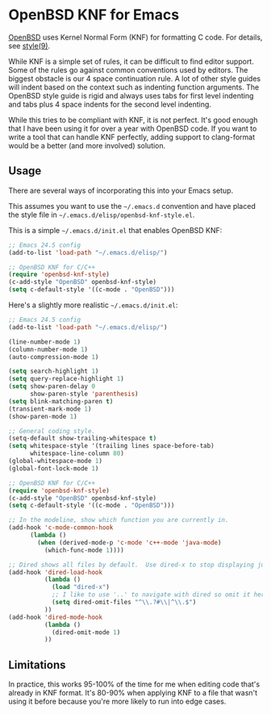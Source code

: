 # OpenBSD KNF for Emacs #

[OpenBSD](http://www.openbsd.org) uses Kernel Normal Form (KNF) for formatting C
code.  For details, see
[style(9)](http://www.openbsd.org/cgi-bin/man.cgi/OpenBSD-current/man9/style.9).

While KNF is a simple set of rules, it can be difficult to find editor support.
Some of the rules go against common conventions used by editors.  The biggest
obstacle is our 4 space continuation rule.  A lot of other style guides will
indent based on the context such as indenting function arguments.  The OpenBSD
style guide is rigid and always uses tabs for first level indenting and tabs
plus 4 space indents for the second level indenting.

While this tries to be compliant with KNF, it is not perfect.  It's good enough
that I have been using it for over a year with OpenBSD code.  If you want to
write a tool that can handle KNF perfectly, adding support to clang-format
would be a better (and more involved) solution.

## Usage ##

There are several ways of incorporating this into your Emacs setup.

This assumes you want to use the `~/.emacs.d` convention and have placed the
style file in `~/.emacs.d/elisp/openbsd-knf-style.el`.

This is a simple `~/.emacs.d/init.el` that enables OpenBSD KNF:

```lisp
;; Emacs 24.5 config
(add-to-list 'load-path "~/.emacs.d/elisp/")

;; OpenBSD KNF for C/C++
(require 'openbsd-knf-style)
(c-add-style "OpenBSD" openbsd-knf-style)
(setq c-default-style '((c-mode . "OpenBSD")))
```

Here's a slightly more realistic `~/.emacs.d/init.el`:

```lisp
;; Emacs 24.5 config
(add-to-list 'load-path "~/.emacs.d/elisp/")

(line-number-mode 1)
(column-number-mode 1)
(auto-compression-mode 1)

(setq search-highlight 1)
(setq query-replace-highlight 1)
(setq show-paren-delay 0
      show-paren-style 'parenthesis)
(setq blink-matching-paren t)
(transient-mark-mode 1)
(show-paren-mode 1)

;; General coding style.
(setq-default show-trailing-whitespace t)
(setq whitespace-style '(trailing lines space-before-tab)
      whitespace-line-column 80)
(global-whitespace-mode 1)
(global-font-lock-mode 1)

;; OpenBSD KNF for C/C++
(require 'openbsd-knf-style)
(c-add-style "OpenBSD" openbsd-knf-style)
(setq c-default-style '((c-mode . "OpenBSD")))

;; In the modeline, show which function you are currently in.
(add-hook 'c-mode-common-hook
	  (lambda ()
	    (when (derived-mode-p 'c-mode 'c++-mode 'java-mode)
	      (which-func-mode 1))))

;; Dired shows all files by default.  Use dired-x to stop displaying junk.
(add-hook 'dired-load-hook
          (lambda ()
            (load "dired-x")
            ;; I like to use '..' to navigate with dired so omit it here.
            (setq dired-omit-files "^\\.?#\\|^\\.$")
          ))
(add-hook 'dired-mode-hook
          (lambda ()
            (dired-omit-mode 1)
          ))
```

## Limitations ##

In practice, this works 95-100% of the time for me when editing code that's
already in KNF format.  It's 80-90% when applying KNF to a file that wasn't
using it before because you're more likely to run into edge cases.

